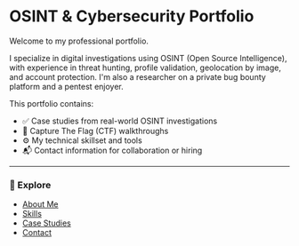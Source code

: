 # OSINT & Cybersecurity Portfolio

Welcome to my professional portfolio.

I specialize in digital investigations using OSINT (Open Source Intelligence), with experience in threat hunting, profile validation, geolocation by image, and account protection. 
I'm also a researcher on a private bug bounty platform and a pentest enjoyer.

This portfolio contains:
- ✅ Case studies from real-world OSINT investigations
- 🔐 Capture The Flag (CTF) walkthroughs
- ⚙️ My technical skillset and tools
- 📬 Contact information for collaboration or hiring

---

### 🔎 Explore

- [About Me](about.md)
- [Skills](skills.md)
- [Case Studies](cases.md)
- [Contact](contact.md)
